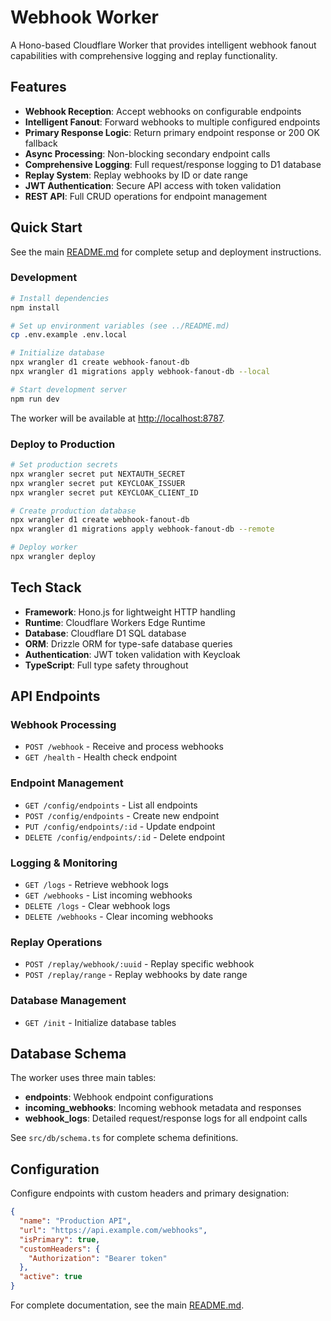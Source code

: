# Webhook Worker

A Hono-based Cloudflare Worker that provides intelligent webhook fanout capabilities with comprehensive logging and replay functionality.

## Features

- **Webhook Reception**: Accept webhooks on configurable endpoints
- **Intelligent Fanout**: Forward webhooks to multiple configured endpoints
- **Primary Response Logic**: Return primary endpoint response or 200 OK fallback
- **Async Processing**: Non-blocking secondary endpoint calls
- **Comprehensive Logging**: Full request/response logging to D1 database
- **Replay System**: Replay webhooks by ID or date range
- **JWT Authentication**: Secure API access with token validation
- **REST API**: Full CRUD operations for endpoint management

## Quick Start

See the main [README.md](../README.md) for complete setup and deployment instructions.

### Development

```bash
# Install dependencies
npm install

# Set up environment variables (see ../README.md)  
cp .env.example .env.local

# Initialize database
npx wrangler d1 create webhook-fanout-db
npx wrangler d1 migrations apply webhook-fanout-db --local

# Start development server
npm run dev
```

The worker will be available at [http://localhost:8787](http://localhost:8787).

### Deploy to Production

```bash
# Set production secrets
npx wrangler secret put NEXTAUTH_SECRET
npx wrangler secret put KEYCLOAK_ISSUER
npx wrangler secret put KEYCLOAK_CLIENT_ID

# Create production database
npx wrangler d1 create webhook-fanout-db
npx wrangler d1 migrations apply webhook-fanout-db --remote

# Deploy worker
npx wrangler deploy
```

## Tech Stack

- **Framework**: Hono.js for lightweight HTTP handling
- **Runtime**: Cloudflare Workers Edge Runtime
- **Database**: Cloudflare D1 SQL database
- **ORM**: Drizzle ORM for type-safe database queries
- **Authentication**: JWT token validation with Keycloak
- **TypeScript**: Full type safety throughout

## API Endpoints

### Webhook Processing
- `POST /webhook` - Receive and process webhooks
- `GET /health` - Health check endpoint

### Endpoint Management  
- `GET /config/endpoints` - List all endpoints
- `POST /config/endpoints` - Create new endpoint
- `PUT /config/endpoints/:id` - Update endpoint
- `DELETE /config/endpoints/:id` - Delete endpoint

### Logging & Monitoring
- `GET /logs` - Retrieve webhook logs
- `GET /webhooks` - List incoming webhooks
- `DELETE /logs` - Clear webhook logs
- `DELETE /webhooks` - Clear incoming webhooks

### Replay Operations
- `POST /replay/webhook/:uuid` - Replay specific webhook
- `POST /replay/range` - Replay webhooks by date range

### Database Management
- `GET /init` - Initialize database tables

## Database Schema

The worker uses three main tables:

- **endpoints**: Webhook endpoint configurations
- **incoming_webhooks**: Incoming webhook metadata and responses
- **webhook_logs**: Detailed request/response logs for all endpoint calls

See `src/db/schema.ts` for complete schema definitions.

## Configuration

Configure endpoints with custom headers and primary designation:

```json
{
  "name": "Production API",
  "url": "https://api.example.com/webhooks", 
  "isPrimary": true,
  "customHeaders": {
    "Authorization": "Bearer token"
  },
  "active": true
}
```

For complete documentation, see the main [README.md](../README.md).
